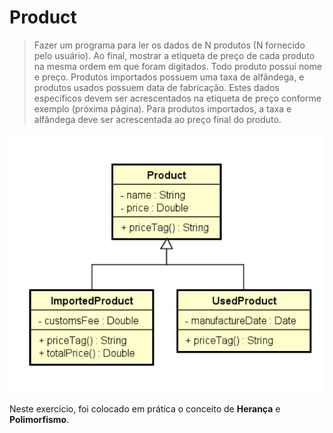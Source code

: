 # Product

> Fazer um programa para ler os dados de N produtos (N fornecido pelo usuário). Ao final, mostrar a etiqueta de preço de cada produto na mesma ordem em que foram digitados.
> Todo produto possui nome e preço. Produtos importados possuem uma taxa de alfândega, e produtos usados possuem data de fabricação. Estes dados específicos devem ser acrescentados na etiqueta de preço conforme exemplo (próxima página). Para produtos importados, a taxa e alfândega deve ser acrescentada ao preço final do produto.

![ex_12](12.jpg)

Neste exercício, foi colocado em prática o conceito de __Herança__ e __Polimorfismo__.